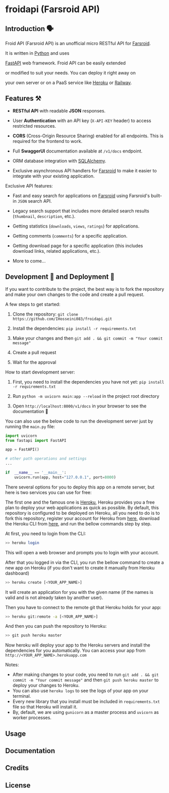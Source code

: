 # froidapi (Farsroid API)

## Introduction 🗣️

Froid API (Farsroid API) is an unofficial micro RESTful API for [Farsroid](https://www.farsroid.com  'Farsroid Homepage').

It is written in [Python](https://www.python.org  'Python Homepage') and uses

[FastAPI](https://fastapi.tiangolo.com/  'FastAPI Documentation') web framework. Froid API can be easily extended

or modified to suit your needs. You can deploy it right away on

your own server or on a PaaS service like [Heroku](https://www.heroku.com) or [Railway](https://railway.app/).

## Features ⚒️

- **RESTful API** with readable **JSON** responses.

- User **Authentication** with an API key (`X-API-KEY` header) to access restricted resources.

- **CORS** (Cross-Origin Resource Sharing) enabled for all endpoints. This is required for the frontend to work.

- Full **SwaggerUI** documentation available at `/v1/docs` endpoint.

- ORM database integration with [SQLAlchemy](https://www.sqlalchemy.org/).

- Exclusive asynchronous API handlers for [Farsroid](https://www.farsroid.com) to make it easier to integrate with your existing application.

Exclusive API features:

- Fast and easy search for applications on [Farsroid](https://www.farsroid.com) using Farsroid's built-in `JSON` search API.

- Legacy search support that includes more detailed search results (`thumbnail`, `description`, etc.).

- Getting statistics (`downloads`, `views`, `ratings`) for applications.

- Getting comments (`comments`) for a specific application.

- Getting download page for a specific application (this includes download links, related applications, etc.).

- More to come...

## Development 🚧 and Deployment 🚀

If you want to contribute to the project, the best way is to fork the repository and make your own changes to the code
and create a pull request.

A few steps to get started:

1. Clone the repository: `git clone https://github.com/IHosseini083/froidapi.git`

2. Install the dependencies: `pip install -r requirements.txt`

3. Make your changes and then `git add . && git commit -m "Your commit message"`

4. Create a pull request

5. Wait for the approval

How to start development server:

1. First, you need to install the dependencies you have not yet: `pip install -r requirements.txt`

2. Run `python -m uvicorn main:app --reload` in the project root directory

3. Open `http://localhost:8000/v1/docs` in your browser to see the documentation 🙂

You can also use the below code to run the development server just by running the `main.py` file:

```python
import uvicorn
from fastapi import FastAPI  

app = FastAPI()

# other path operations and settings
...

if  __name__ == '__main__':
    uvicorn.run(app, host="127.0.0.1", port=8000)
```

There several options for you to deploy this app on a remote server, but here is two services you can use for free:

The first one and the famous one is [Heroku](https://heroku.com), Heroku provides you a free plan to deploy your web applications as quick as possible. By default, this repository is configured to be deployed on Heroku, all you need to do is to fork this repository, register your account for Heroku from [here](https://signup.heroku.com/login), download the Heroku CLI from [here](https://devcenter.heroku.com/articles/heroku-cli#download-and-install), and run the bellow commands step by step.

At first, you need to login from the CLI:

```bash
>> heroku login
```

This will open a web browser and prompts you to login with your account.

After that you logged in via the CLI, you run the bellow command to create a new app on Heroku (if you don't want to create it manually from Heroku dashboard)

```bash
>> heroku create [<YOUR_APP_NAME>]
```

It will create an application for you with the given name (if the names is valid and is not already taken by another user).

Then you have to connect to the remote git that Heroku holds for your app:

```bash
>> heroku git:remote -a [<YOUR_APP_NAME>]
```

And then you can push the repository to Heroku:

```bash
>> git push heroku master
```

Now heroku will deploy your app to the Heroku servers and install the dependencies for you automatically.
You can access your app from `http://<YOUR_APP_NAME>.herokuapp.com`

Notes:

- After making changes to your code, you need to run `git add . && git commit -m "Your commit message"` 
and then `git push heroku master` to deploy your changes to Heroku.
- You can also use `heroku logs` to see the logs of your app on your terminal.
- Every new library that you install must be included in `requirements.txt` file so that Heroku will install it.
- By, default, we are using `gunicorn` as a master process and `uvicorn` as worker processes.

## Usage

## Documentation

## Credits

## License

